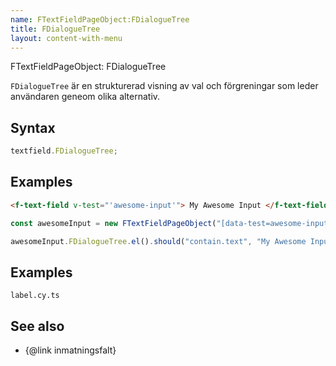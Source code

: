 ```yaml
---
name: FTextFieldPageObject:FDialogueTree
title: FDialogueTree
layout: content-with-menu
---
```


FTextFieldPageObject: FDialogueTree

`FDialogueTree` är en strukturerad visning av val och förgreningar som leder användaren geneom olika alternativ.

## Syntax

```ts
textfield.FDialogueTree;
```

## Examples

```html static
<f-text-field v-test="'awesome-input'"> My Awesome Input </f-text-field>
```

```ts
const awesomeInput = new FTextFieldPageObject("[data-test=awesome-input]");

awesomeInput.FDialogueTree.el().should("contain.text", "My Awesome Input");
```

## Examples

```import
label.cy.ts
```

## See also

-   {@link inmatningsfalt}
